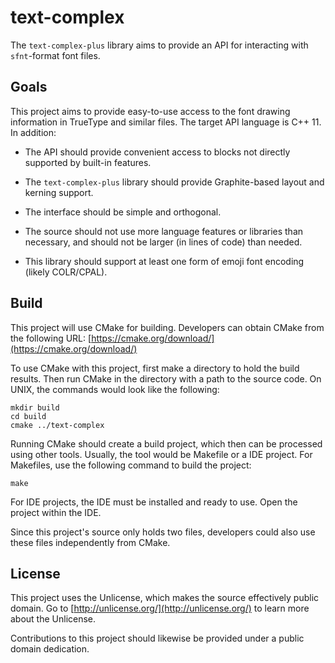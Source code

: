 # text-complex
The `text-complex-plus` library aims to provide an API for interacting
with `sfnt`-format font files.

## Goals
This project aims to provide easy-to-use access to the font drawing
information in TrueType and similar files. The target API language
is C++ 11. In addition:

- The API should provide convenient access to blocks not directly
  supported by built-in features.

- The `text-complex-plus` library should provide Graphite-based layout
  and kerning support.

- The interface should be simple and orthogonal.

- The source should not use more language features or libraries
  than necessary, and should not be larger (in lines of code)
  than needed.

- This library should support at least one form of emoji font encoding
  (likely COLR/CPAL).

## Build

This project will use CMake for building. Developers can obtain CMake from
the following URL:
[https://cmake.org/download/](https://cmake.org/download/)

To use CMake with this project, first make a directory to hold the build
results. Then run CMake in the directory with a path to the source code.
On UNIX, the commands would look like the following:
```
mkdir build
cd build
cmake ../text-complex
```

Running CMake should create a build project, which then can be processed
using other tools. Usually, the tool would be Makefile or a IDE project.
For Makefiles, use the following command to build the project:
```
make
```
For IDE projects, the IDE must be installed and ready to use. Open the
project within the IDE.

Since this project's source only holds two files, developers could also
use these files independently from CMake.

## License
This project uses the Unlicense, which makes the source effectively
public domain. Go to [http://unlicense.org/](http://unlicense.org/)
to learn more about the Unlicense.

Contributions to this project should likewise be provided under a
public domain dedication.
